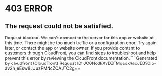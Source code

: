 # 403 ERROR

## The request could not be satisfied.

Request blocked. We can't connect to the server for this app or website at this time. There might be too much traffic or a configuration error. Try again later, or contact the app or website owner. If you provide content to customers through CloudFront, you can find steps to troubleshoot and help prevent this error by reviewing the CloudFront documentation. ```
Generated by cloudfront (CloudFront)
Request ID: JC6NodkXvDZFMqeJx4acJEB5Cio-av2n_eEsw8LUuzPMNcZCAJTC2g==

```

